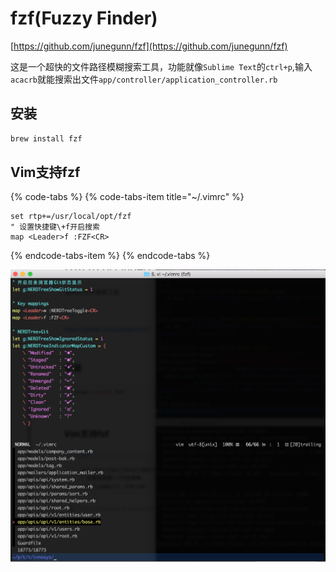 # fzf\(Fuzzy Finder\)

[https://github.com/junegunn/fzf](https://github.com/junegunn/fzf)

这是一个超快的文件路径模糊搜索工具，功能就像`Sublime Text`的`ctrl+p`,输入`acacrb`就能搜索出文件`app/controller/application_controller.rb`

## 安装

```bash
brew install fzf
```

## Vim支持fzf

{% code-tabs %}
{% code-tabs-item title="~/.vimrc" %}
```text
set rtp+=/usr/local/opt/fzf
" 设置快捷键\+f开启搜索
map <Leader>f :FZF<CR>
```
{% endcode-tabs-item %}
{% endcode-tabs %}

![](../.gitbook/assets/image%20%2827%29.png)

